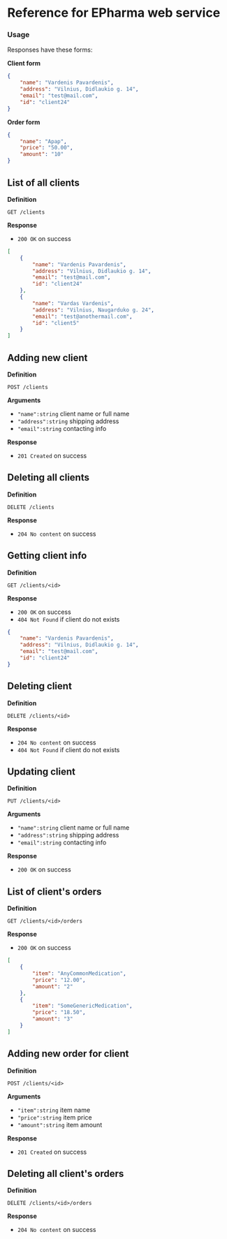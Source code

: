 # Reference for EPharma web service 

### Usage

Responses have these forms:

**Client form**

```json
{
	"name": "Vardenis Pavardenis",
	"address": "Vilnius, Didlaukio g. 14",
	"email": "test@mail.com",
	"id": "client24"
}
```

**Order form**

```json
{
	"name": "Apap",
	"price": "50.00",
	"amount": "10"
}
```


## List of all clients

**Definition**

`GET /clients`

**Response**

- `200 OK` on success

```json
[
	{
		"name": "Vardenis Pavardenis",
		"address": "Vilnius, Didlaukio g. 14",
		"email": "test@mail.com",
		"id": "client24"
	},
	{
		"name": "Vardas Vardenis",
		"address": "Vilnius, Naugarduko g. 24",
		"email": "test@anothermail.com",
		"id": "client5"
	}
]
```


## Adding new client

**Definition**

`POST /clients`

**Arguments**

- `"name":string`  client name or full name
- `"address":string`  shipping address
- `"email":string`  contacting info

**Response**

- `201 Created` on success


## Deleting all clients

**Definition**

`DELETE /clients`

**Response**

- `204 No content` on success


## Getting client info

**Definition**

`GET /clients/<id>`

**Response**

- `200 OK` on success
- `404 Not Found` if client do not exists

```json
{
	"name": "Vardenis Pavardenis",
	"address": "Vilnius, Didlaukio g. 14",
	"email": "test@mail.com",
	"id": "client24"
}
```


## Deleting client

**Definition**

`DELETE /clients/<id>`

**Response**

- `204 No content` on success
- `404 Not Found` if client do not exists


## Updating client

**Definition**

`PUT /clients/<id>`

**Arguments**

- `"name":string`  client name or full name
- `"address":string`  shipping address
- `"email":string`  contacting info

**Response**

- `200 OK` on success


## List of client's orders

**Definition**

`GET /clients/<id>/orders`

**Response**

- `200 OK` on success

```json
[
	{
		"item": "AnyCommonMedication",
		"price": "12.00",
		"amount": "2"
	},
	{
		"item": "SomeGenericMedication",
		"price": "18.50",
		"amount": "3"
	}
]
```


## Adding new order for client

**Definition**

`POST /clients/<id>`

**Arguments**

- `"item":string`  item name
- `"price":string`  item price
- `"amount":string`  item amount

**Response**

- `201 Created` on success


## Deleting all client's orders

**Definition**

`DELETE /clients/<id>/orders`

**Response**

- `204 No content` on success
